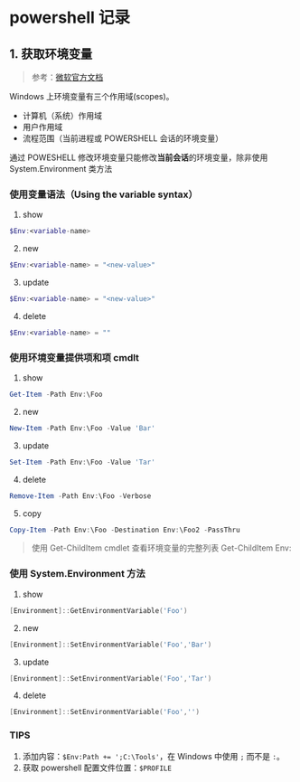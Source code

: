 # powershell 记录

## 1. 获取环境变量

> 参考：[微软官方文档](https://learn.microsoft.com/zh-cn/powershell/module/microsoft.powershell.core/about/about_environment_variables?view=powershell-7.4)

Windows 上环境变量有三个作用域(scopes)。
- 计算机（系统）作用域
- 用户作用域
- 流程范围（当前进程或 POWERSHELL 会话的环境变量）

通过 POWESHELL 修改环境变量只能修改**当前会话**的环境变量，除非使用 System.Environment 类方法

### 使用变量语法（Using the variable syntax）

1. show
```powershell
$Env:<variable-name>
```
2. new
```powershell
$Env:<variable-name> = "<new-value>"
```
3. update
```powershell
$Env:<variable-name> = "<new-value>"
```
4. delete
```powershell
$Env:<variable-name> = ""
```

### 使用环境变量提供项和项 cmdlt

1. show
```powershell
Get-Item -Path Env:\Foo
```
2. new
```powershell
New-Item -Path Env:\Foo -Value 'Bar'
```
3. update
```powershell
Set-Item -Path Env:\Foo -Value 'Tar'
```
4. delete
```powershell
Remove-Item -Path Env:\Foo -Verbose
```
5. copy
```powershell
Copy-Item -Path Env:\Foo -Destination Env:\Foo2 -PassThru
```
> 使用 Get-ChildItem cmdlet 查看环境变量的完整列表
> Get-ChildItem Env:

### 使用 System.Environment 方法

1. show
```powershell
[Environment]::GetEnvironmentVariable('Foo')
```
2. new
```powershell
[Environment]::SetEnvironmentVariable('Foo','Bar')
```
3. update
```powershell
[Environment]::SetEnvironmentVariable('Foo','Tar')
```
4. delete
```powershell
[Environment]::SetEnvironmentVariable('Foo','')
```

### TIPS
1. 添加内容：`$Env:Path += ';C:\Tools'`，在 Windows 中使用 `;` 而不是 `:`。
2. 获取 powershell 配置文件位置：`$PROFILE`
